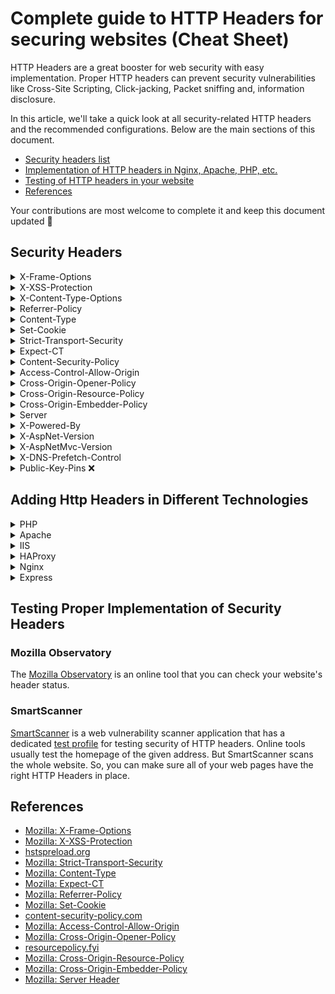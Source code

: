 # Complete guide to HTTP Headers for securing websites (Cheat Sheet)

HTTP Headers are a great booster for web security with easy implementation. Proper HTTP headers can prevent security vulnerabilities like Cross-Site Scripting, Click-jacking, Packet sniffing and, information disclosure.

In this article, we'll take a quick look at all security-related HTTP headers and the recommended configurations. Below are the main sections of this document.

- [Security headers list](#security-headers)
- [Implementation of HTTP headers in Nginx, Apache, PHP, etc.](#adding-http-headers-in-different-technologies)
- [Testing of HTTP headers in your website](#testing-proper-implementation-of-security-headers)
- [References](#references)

Your contributions are most welcome to complete it and keep this document updated 👐

## Security Headers
<details>
<summary>X-Frame-Options</summary>
 The <code>X-Frame-Options</code> HTTP response header can be used to indicate whether or not a browser should be allowed to render a page in as <code>&lt;frame&gt;</code>, <code>&lt;iframe&gt;</code>, <code>&lt;embed&gt;</code> or <code>&lt;objec&gt;</code>. Sites can use this to avoid click-jacking attacks, by ensuring that their content is not embedded into other sites.

### Recommendation
Do not allow displaying of the page in a frame.
> `X-Frame-Options: DENY`
</details>

<details>
<summary>X-XSS-Protection</summary>
The HTTP <code>X-XSS-Protection</code> response header is a feature of Internet Explorer, Chrome, and Safari that stops pages from loading when they detect reflected cross-site scripting (XSS) attacks.

### Recommendation
Enable XSS filtering and prevent browsers from rendering pages if an attack is detected.
> `X-XSS-Protection: 1; mode=block`
</details>

<details>
<summary>X-Content-Type-Options</summary>
The <code>X-Content-Type-Options</code> response HTTP header is used by the server to prevent browsers from guessing the media type ( MIME type).
 This is known as <b>MIME sniffing</b> in which the browser guesses the correct MIME type by looking at the contents of the resource.
The absence of this header might cause browsers to transform non-executable content into executable content.

### Recommendation
> `X-Content-Type-Options: nosniff`
</details>

 <details>
<summary>Referrer-Policy</summary>
The <code>Referrer-Policy</code> HTTP header controls how much referrer information (sent via the Referer header) should be included with requests.

### Recommendation
Send everything to the same site but only the origin for other sites.
> `Referrer-Policy: strict-origin-when-cross-origin`

- *NOTE:* This is the default in modern browsers
</details>

<details>
<summary>Content-Type</summary>
The <code>Content-Type</code> representation header is used to indicate the original media type of the resource (before any content encoding is applied for sending).

### Recommendation
> `Content-Type: text/html; charset=UTF-8`

- *NOTE:* the `charset` attribute is necessary to prevent XSS in HTML pages
- *NOTE*: the `text/html` can be any of the possible [MIME types](https://developer.mozilla.org/en-US/docs/Web/HTTP/Basics_of_HTTP/MIME_types)
</details>

<details>
<summary>Set-Cookie</summary>
The <code>Set-Cookie</code> HTTP response header is used to send a cookie from the server to the user agent, so the user agent can send it back to the server later. To send multiple cookies, multiple Set-Cookie headers should be sent in the same response.

### Recommendation
> `Set-Cookie: name=value; Secure; HttpOnly; SameSite=Strict`

- *NOTE:* The `Domain` attribute has been removed intentionally
</details>

<details>
<summary>Strict-Transport-Security</summary>
The HTTP <code>Strict-Transport-Security</code> response header (often abbreviated as HSTS) lets a website tell browsers that it should only be accessed using HTTPS, instead of using HTTP.

### Recommendation
Enable HTTPS-only access for the site and sub domains.
> `Strict-Transport-Security: max-age=63072000; includeSubDomains; preload`
</details>

<details>
<summary>Expect-CT</summary>
The <code>Expect-CT</code> header lets sites opt-in to reporting and/or enforcement of Certificate Transparency requirements, to prevent the use of misissued certificates for that site from going unnoticed.

### Recommendation
Enforce Certificate Transparency for 24 hours.
> `Expect-CT: max-age=86400`
</details>

<details>
<summary>Content-Security-Policy</summary>
Content Security Policy (CSP) is an added layer of security that helps to detect and mitigate certain types of attacks, including Cross-Site Scripting (XSS) and data injection attacks. These attacks are used for everything from data theft to site defacement to distribution of malware.

### Recommendation
Restrict most of the resource types to the same site and subdomains of `yourdoamin.com`
> `Content-Security-Policy: default-src 'self' *.yourdomain.com; block-all-mixed-content; font-src 'self' https: data:; img-src 'self' data: blob:; object-src 'none'; script-src-attr 'none'; style-src 'self' https: 'unsafe-inline'; upgrade-insecure-requests;`

- *WARNING*: Inline `script` elements and inline script event handlers like `onload` will stop working with the above header. This is required to neutralize XSS attacks.
</details>

<details>
<summary>Access-Control-Allow-Origin</summary>
The <code>Access-Control-Allow-Origin</code> response header indicates whether the response can be shared with requesting code from the given origin.

### Recommendation
Use `*` or specific domain names.
> `Access-Control-Allow-Origin: *`
</details>

<details>
<summary>Cross-Origin-Opener-Policy</summary>
The HTTP <code>Cross-Origin-Opener-Policy</code> (COOP) response header allows you to ensure a top-level document does not share a browsing context group with cross-origin documents.

### Recommendation
Isolates the browsing context exclusively to same-origin documents.
> `HTTP Cross-Origin-Opener-Policy: same-origin`
</details>

<details>
<summary>Cross-Origin-Resource-Policy</summary>
The <code>Cross-Origin-Resource-Policy</code> (CORP) header allows you to control the set of origins that are empowered to include a resource. It is a robust defense against attacks like <a href="https://meltdownattack.com/">Spectre</a>, as it allows browsers to block a given response before it enters an attacker's process.

### Recommendation
Limit current resource loading to the site and sub-domains only.
> `Cross-Origin-Resource-Policy: same-site`
</details>

<details>
<summary>Cross-Origin-Embedder-Policy</summary>
The HTTP <code>Cross-Origin-Embedder-Policy</code> (COEP) response header prevents a document from loading any cross-origin resources that don't explicitly grant the document permission (using [CORP](#cross-origin-resource-policy) or CORS).

### Recommendation
A document can only load resources from the same origin, or resources explicitly marked as loadable from another origin.
> `Cross-Origin-Embedder-Policy: require-corp`

- *NOTE*: you can bypass it by adding the `crossorigin` attribute like below:
- `<img src="https://thirdparty.com/img.png" crossorigin>`
</details>

<details>
<summary>Server</summary>
The <code>Server</code> header describes the software used by the origin server that handled the request — that is, the server that generated the response.

### Recommendation
Remove this header or set non-informative values.
> `Server: webserver`
</details>

<details>
<summary>X-Powered-By</summary>
The <code>X-Powered-By</code> header describes the technologies used by the webserver. This information exposes the server to attackers. Using the information in this header, attackers can find vulnerabilities easier.

### Recommendation
Remove all `X-Powered-By` headers.
</details>

<details>
<summary>X-AspNet-Version</summary>
Provides information about the .NET version.

### Recommendation
Disable sending this header. Review the [ASP.NET Version Disclosure](https://www.thesmartscanner.com/vulnerability-list/asp-net-version-disclosure) issue for details.
</details>

<details>
<summary>X-AspNetMvc-Version</summary>
Provides information about the .NET version.

### Recommendation
Disable sending this header. Review the [ASP.NET Version Disclosure](https://www.thesmartscanner.com/vulnerability-list/asp-net-version-disclosure) issue for details.
</details>

<details>
<summary>X-DNS-Prefetch-Control</summary>
The <code>X-DNS-Prefetch-Control</code> HTTP response header controls DNS prefetching, a feature by which browsers proactively perform domain name resolution on both links that the user may choose to follow as well as URLs for items referenced by the document, including images, CSS, JavaScript, and so forth.

### Recommendation
The default behavior of browsers is to perform DNS caching which is good for most websites.
If you do not control links on your website, you might want to set `off` as a value to disable DNS prefetch to avoid leaking information to those domains.
</details>

<details>
<summary>Public-Key-Pins ❌</summary>
The HTTP <code>Public-Key-Pins</code> response header is used to associate a specific cryptographic public key with a certain web server to decrease the risk of MITM attacks with forged certificates.

### Recommendation
This header is deprecated. Use `Expect-CT` instead.
</details>

## Adding Http Headers in Different Technologies
<details>
<summary>PHP</summary>
Below sample code sets the <code>X-XSS-Protection</code> header in PHP.

```php
header("X-XSS-Protection: 1; mode=block");
```
</details>

<details>
<summary>Apache</summary>
Below <code>.htaccess</code> sample configuration sets the <code>X-XSS-Protection</code> header in Apache.

```
<IfModule mod_headers.c>
Header set X-XSS-Protection "1; mode=block"
</IfModule>
```
 </details>

<details>
<summary>IIS</summary>
Add below configurations to your <code>Web.config</code> in ISS to send the <code>X-XSS-Protection</code> header

```xml
<system.webServer>
...
 <httpProtocol>
   <customHeaders>
     <add name="X-XSS-Protection" value="1; mode=block" />
   </customHeaders>
 </httpProtocol>
...
</system.webServer>
```
</details>

<details>
<summary>HAProxy</summary>
Add the below line to your font-end, listen, or backend configurations to send the <code>X-XSS-Protection</code> header

```
http-response set-header X-XSS-Protection 1; mode=block
```
</details>

<details>
<summary>Nginx</summary>
Below sample configuration, sets the <code>X-XSS-Protection</code> header in Nginx.

```
add_header "X-XSS-Protection" "1; mode=block";
```
</details>

<details>
<summary>Express</summary>
You can use <a href="https://www.npmjs.com/package/helmet">helmet</a> to setup HTTP headers in Express. Below code is sample for adding the <code>X-Frame-Options</code> header.

```javascript
const helmet = require('helmet');
const app = express();
// Sets "X-Frame-Options: SAMEORIGIN"
app.use(
 helmet.frameguard({
   action: "sameorigin",
 })
);
```
</details>

## Testing Proper Implementation of Security Headers
### Mozilla Observatory
The [Mozilla Observatory](https://observatory.mozilla.org/) is an online tool that you can check your website's header status.

### SmartScanner
[SmartScanner](https://www.thesmartscanner.com/) is a web vulnerability scanner application that has a dedicated [test profile](https://www.thesmartscanner.com/docs/security-tests) for testing security of HTTP headers.
Online tools usually test the homepage of the given address. But SmartScanner scans the whole website. So, you can make sure all of your web pages have the right HTTP Headers in place.

## References
- [Mozilla: X-Frame-Options](https://developer.mozilla.org/en-US/docs/Web/HTTP/Headers/X-Frame-Options)
- [Mozilla: X-XSS-Protection](https://developer.mozilla.org/en-US/docs/Web/HTTP/Headers/X-XSS-Protection)
- [hstspreload.org](https://hstspreload.org/)
- [Mozilla: Strict-Transport-Security](https://developer.mozilla.org/en-US/docs/Web/HTTP/Headers/Strict-Transport-Security)
- [Mozilla: Content-Type](https://developer.mozilla.org/en-US/docs/Web/HTTP/Headers/Content-Type)
- [Mozilla: Expect-CT](https://developer.mozilla.org/en-US/docs/Web/HTTP/Headers/Expect-CT)
- [Mozilla: Referrer-Policy](https://developer.mozilla.org/en-US/docs/Web/HTTP/Headers/Referrer-Policy)
- [Mozilla: Set-Cookie](https://developer.mozilla.org/en-US/docs/Web/HTTP/Headers/Set-Cookie)
- [content-security-policy.com](https://content-security-policy.com/)
- [Mozilla: Access-Control-Allow-Origin](https://developer.mozilla.org/en-US/docs/Web/HTTP/Headers/Access-Control-Allow-Origin)
- [Mozilla: Cross-Origin-Opener-Policy](https://developer.mozilla.org/en-US/docs/Web/HTTP/Headers/Cross-Origin-Opener-Policy)
- [resourcepolicy.fyi](https://resourcepolicy.fyi/)
- [Mozilla: Cross-Origin-Resource-Policy](https://developer.mozilla.org/en-US/docs/Web/HTTP/Headers/Cross-Origin-Resource-Policy)
- [Mozilla: Cross-Origin-Embedder-Policy](https://developer.mozilla.org/en-US/docs/Web/HTTP/Headers/Cross-Origin-Embedder-Policy)
- [Mozilla: Server Header](https://developer.mozilla.org/en-US/docs/Web/HTTP/Headers/Server)
